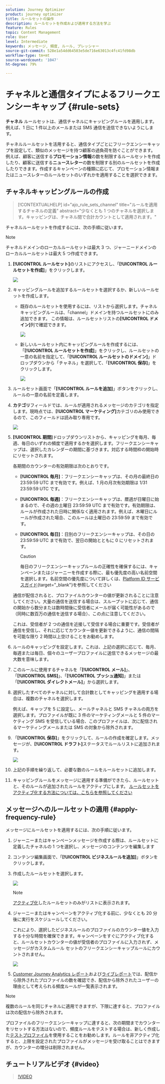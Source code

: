 ```yaml
---
solution: Journey Optimizer
product: journey optimizer
title: ルールセットの操作
description: ルールセットを作成および適用する方法を学ぶ
feature: Rules
topic: Content Management
role: User
level: Intermediate
keywords: メッセージ, 頻度, ルール, プレッシャー
source-git-commit: 528e1a54dd64503e5de716e63013c4fc41fd98db
workflow-type: tm+mt
source-wordcount: '1047'
ht-degree: 79%

---
```


# チャネルと通信タイプによるフリークエンシーキャップ {#rule-sets}

**チャネル** ルールセットは、通信チャネルにキャッピングルールを適用します。 例えば、1 日に 1 件以上のメールまたは SMS 通信を送信できないようにします。

チャネルルールセットを活用すると、通信タイプごとにフリークエンシーキャップを設定して、類似のメッセージを持つ顧客の過負荷を防ぐことができます。 例えば、顧客に送信する&#x200B;**プロモーション情報**&#x200B;の数を制限するルールセットを作成したり、顧客に送信する&#x200B;**ニュースレター**&#x200B;の数を制限する別のルールセットを作成したりできます。作成するキャンペーンの種類に応じて、プロモーション情報またはニュースレターのルールセットのいずれかを適用することを選択できます。

## チャネルキャッピングルールの作成

>[!CONTEXTUALHELP]
>id="ajo_rule_sets_channel"
>title="ルールを適用するチャネルの定義"
>abstract="少なくとも 1 つのチャネルを選択します。キャッピングは、チャネル間で合計カウントとして適用されます。"

チャネルルールセットを作成するには、次の手順に従います。

>[!NOTE]
>
>チャネルドメインのローカルルールセットは最大 3 つ、ジャーニードメインのローカルルールセットは最大 5 つ作成できます。

1. **[!UICONTROL ルールセット]**&#x200B;のリストにアクセスし、「**[!UICONTROL ルールセットを作成]**」をクリックします。

   ![](assets/rule-sets-create-button.png)

1. キャッピングルールを追加するルールセットを選択するか、新しいルールセットを作成します。

   * 既存のルールセットを使用するには、リストから選択します。チャネルキャッピングルールは、「channel」ドメインを持つルールセットにのみ追加できます。 この情報は、ルールセットリストの&#x200B;**[!UICONTROL ドメイン]**&#x200B;列で確認できます。

     ![](assets/journey-capping-list.png)

   * 新しいルールセット内にキャッピングルールを作成するには、「**[!UICONTROL ルールセットを作成]**」をクリックし、ルールセットの一意の名前を指定して、「**[!UICONTROL ルールセットのドメイン]**」ドロップダウンから「チャネル」を選択して、「**[!UICONTROL 保存]**」をクリックします。

     ![](assets/rule-sets-create.png)

1. ルールセット画面で「**[!UICONTROL ルールを追加]**」ボタンをクリックし、ルールの一意の名前を定義します。

1. **カテゴリ**&#x200B;フィールドでは、ルールが適用されるメッセージのカテゴリを指定します。現時点では、**[!UICONTROL マーケティング]**&#x200B;カテゴリのみ使用できるので、このフィールドは読み取り専用です。

   ![](assets/rule-set-channels.png)

1. **[!UICONTROL 期間]**&#x200B;ドロップダウンリストから、キャッピングを毎月、毎週、毎日のいずれの頻度で適用するかを選択します。フリークエンシーキャップは、選択したカレンダーの期間に基づきます。対応する時間枠の開始時にリセットされます。

   各期間のカウンターの有効期限は次のとおりです。

   * **[!UICONTROL 毎月]**：フリークエンシーキャップは、その月の最終日の 23:59:59 UTC まで有効です。例えば、1 月の月次有効期限は 1/31 23:59:59 UTC です。

   * **[!UICONTROL 毎週]**：フリークエンシーキャップは、暦週が日曜日に始まるので、その週の土曜日 23:59:59 UTC まで有効です。有効期限は、ルールが作成された日時に関係なく適用されます。例えば、木曜日にルールが作成された場合、このルールは土曜日の 23:59:59 まで有効です。

   * **[!UICONTROL 毎日]**：日別のフリークエンシーキャップは、その日の 23:59:59 UTC まで有効で、翌日の開始とともに 0 にリセットされます。

     >[!CAUTION]
     > 
     >毎日のフリークエンシーキャップルールの正確性を確保するには、キャンペーンまたはジャーニーを作成する際に、最も優先度の高い名前空間を選択します。名前空間の優先度について詳しくは、[Platform ID サービスガイド](https://experienceleague.adobe.com/ja/docs/experience-platform/identity/features/identity-graph-linking-rules/namespace-priority){target="_blank"}を参照してください

   通信が配信されると、プロファイルカウンターの値が更新されることに注意してください。大量の通信を送信する場合は、スループットに応じて、通信の開始から数分または数時間後に受信者にメールが届く可能性があるので（同時に数百万の通信を送信する場合）、この点に注意してください。

   これは、受信者が 2 つの通信を近接して受信する場合に重要です。受信者が通信を受信し、それに応じてカウンター値を更新できるように、通信の間隔を可能な限り 2 時間以上空けることをお勧めします。

1. ルールのキャッピングを設定します。これは、上記の選択に応じて、毎月、毎週または毎日、個々のユーザープロファイルに送信できるメッセージの最大数を意味します。

1. このルールに使用するチャネルを「**[!UICONTROL メール]**」、「**[!UICONTROL SMS]**」、「**[!UICONTROL プッシュ通知]**」または「**[!UICONTROL ダイレクトメール]**」から選択します。

1. 選択したすべてのチャネルに対して合計数としてキャッピングを適用する場合は、複数のチャネルを選択します。

   例えば、キャップを 5 に設定し、メールチャネルと SMS チャネルの両方を選択します。プロファイルが既に 3 件のマーケティングメールと 5 件のマーケティング SMS を受信している場合、このプロファイルは、次に配信されるマーケティングメールまたは SMS の対象から除外されます。

1. 「**[!UICONTROL 保存]**」をクリックして、ルールの作成を確定します。メッセージが、**[!UICONTROL ドラフト]**&#x200B;ステータスでルールリストに追加されます。

   ![](assets/rule-set-rule-created.png)

1. 上記の手順を繰り返して、必要な数のルールをルールセットに追加します。

1. キャッピングルールをメッセージに適用する準備ができたら、ルールセットと、そのルールが追加されたルールをアクティブにします。 [ ルールセットをアクティブ化する方法については、こちらを参照してください ](../conflict-prioritization/rule-sets.md#create)

## メッセージへのルールセットの適用 {#apply-frequency-rule}

メッセージにルールセットを適用するには、次の手順に従います。

1. ジャーニーまたはキャンペーンメッセージを作成する際は、ルールセットに定義したチャネルの 1 つを選択し、メッセージのコンテンツを編集します

1. コンテンツ編集画面で、「**[!UICONTROL ビジネスルールを追加]**」ボタンをクリックします。

1. 作成したルールセットを選択します。

   ![](assets/rule-set-campaign-add-rule-button.png)

   >[!NOTE]
   >
   >[アクティブ化](#activate-rule)したルールセットのみがリストに表示されます。

   <!--Messages where the category selected is **[!UICONTROL Transactional]** will not be evaluated against business rules.-->

1. ジャーニーまたはキャンペーンをアクティブ化する前に、少なくとも 20 分後に実行をスケジュールしてください。

   これにより、選択したビジネスルールのプロファイルのカウンター値を入力する十分な時間を確保できます。キャンペーンをすぐにアクティブ化すると、ルールセットカウンターの値が受信者のプロファイルに入力されず、メッセージがカスタムルール セットのフリークエンシーキャップルールにカウントされません。

   ![](assets/rule-set-schedule-campaign.png)

1. [Customer Journey Analytics レポート](../reports/report-gs-cja.md)および[ライブレポート](../reports/live-report.md)では、配信から除外されたプロファイルの数を確認でき、配信から除外されたユーザーの理由として考えられる頻度ルールが一覧表示されます。

>[!NOTE]
>
>複数のルールを同じチャネルに適用できますが、下限に達すると、プロファイルは次の配信から除外されます。

プロファイルのフリークエンシーキャップに達すると、次の期間までカウンターをリセットする方法はないので、頻度ルールをテストする場合は、新しく作成した[テストプロファイル](../audience/creating-test-profiles.md)を使用することをお勧めします。ルールを非アクティブ化すると、上限を設定されたプロファイルがメッセージを受け取ることはできますが、カウンターの増分は削除されません。

<!--
## Example: combine several rules {#frequency-rule-example}

You can combine several message frequency rules, such as described in the example below.

1. [Create a rule](#create-new-rule) called *Overall Marketing Capping*:

   * Select all channels.
   * Set capping to 12 monthly.

   ![](assets/message-rules-ex-overall-cap.png)

1. To further restrict the number of marketing-based push notifications that a user is sent, create a second rule called *Push Marketing Cap*:

   * Select Push channel.
   * Set capping to 4 monthly.

   ![](assets/message-rules-ex-push-cap.png)

1. Save and [activate](#activate-rule) the rule.

1. [Create a message](../building-journeys/journeys-message.md) for every channel you want to communicate through and select the **[!UICONTROL Marketing]** category for each message. [Learn how to apply a frequency rule](#apply-frequency-rule)

   ![](assets/journey-message-category.png)

In this scenario, an individual profile:
* can receive up to 12 marketing messages per month;
* but will be excluded from marketing push notifications after they have received 4 push notifications.-->

## チュートリアルビデオ {#video}

>[!VIDEO](https://video.tv.adobe.com/v/3435531?quality=12)
